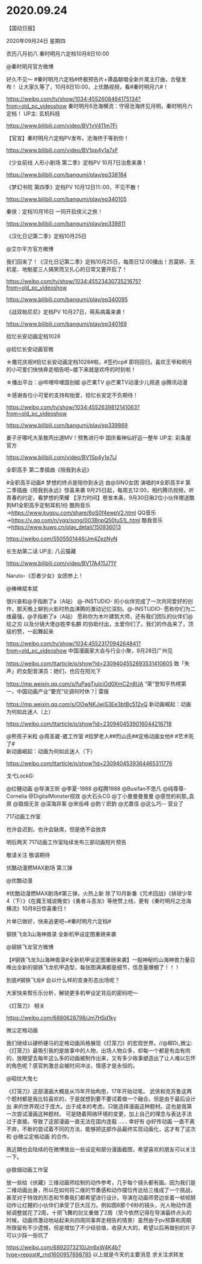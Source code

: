 # 2020.09.24

【国动日报】

2020年09月24日  星期四

农历八月初八
  秦时明月六定档10月8日10:00

@秦时明月官方微博

好久不见～ #秦时明月六定档#终极预告片+谭晶献唱全新片尾主打曲，合璧发布！
让大家久等了，10月8日10:00，上优酷视频，看#秦时明月六#！

https://weibo.com/tv/show/1034:4552608464175134?from=old_pc_videoshow
秦时明月6沧海横流：守得沧海终见月明，秦时明月六定档！ UP主: 玄机科技

https://www.bilibili.com/video/BV1vV411m7Fi

 
【官宣】秦时明月六定档PV发布，沧海终于等到你！

https://www.bilibili.com/video/BV1pp4y1a7xF

 
 《少女前线 人形小剧场 第二季》定档PV 10月7日治愈来袭！

https://www.bilibili.com/bangumi/play/ep338184

 
 《梦幻书院 第四季》定档PV 10月12日11::00，不见不散！

https://www.bilibili.com/bangumi/play/ep340105


秦侠：定档10月16日 一同开启侠义之旅！

https://www.bilibili.com/bangumi/play/ep339811



《汉化日记第二季》定档10月25日

@艾尔平方官方微博

我们回来了！《汉化日记第二季》定档10月25日，每周日12:00播出！苏莫婷、天机星、地魁星三人搞笑而又扎心的日常又要开启了！

https://weibo.com/tv/show/1034:4552343073521675?from=old_pc_videoshow

https://www.bilibili.com/bangumi/play/ep340095



《战双帕尼尼》定档PV 10月27日，萌系病毒来袭！

https://www.bilibili.com/bangumi/play/ep340169



拾忆长安动画定档1028

@拾忆长安动画官微                            

☆撒花庆祝#拾忆长安动画定档1028#啦，#签约cp# 即将回归，喜欢王爷和明月的小可爱们快快奔走相告吧~接下来就是欢呼的时刻啦！
 
☆播出平台：@哔哩哔哩国创姬  @芒果TV @芒果TV动漫少儿频道 @腾讯动漫

☆感谢各位小可爱的支持和抬爱，拾忆长安定不负期待！

https://weibo.com/tv/show/1034:4552639812141063?from=old_pc_videoshow

https://www.bilibili.com/bangumi/play/ep339869



姜子牙哪吒大圣敖丙出道MV！预售进行中 国庆看神仙好运一整年 UP主: 彩条屋官方

https://www.bilibili.com/video/BV1Sp4y1e7iJ



全职高手  第二季插曲《陪我到永远》

#全职高手动画#
梦想的终点是陪你到永远
由@SING女团 演唱的#全职高手# 第二季插曲《陪我到永远》惊喜来袭
9月25日起，每周五12:00，相约腾讯视频，听青春的约定，看梦想的荣耀
【浮力时间】卷发本条，9月30日揪2位小伙伴赠送酷狗M1全职高手定制耳机1份
酷狗音乐→https://www.kugou.com/share/6oS0f4ewpV2.html
QQ音乐→https://y.qq.com/n/yqq/song/003BnpQ50tuS1L.html
酷我音乐→https://www.kuwo.cn/play_detail/150936013

https://weibo.com/5505501446/Jm4ZezNyN


长生劫第二话 UP主: 八云猫藏

https://www.bilibili.com/video/BV17A411J71Y

 



Naruto-《忍者少女》女团参上！

@棒棒斌本斌                            

很兴奋和@手指断了a（A站） @-INSTUDIO- 的小伙伴完成了一次共同爱好的创作，那天晚上聊到火影时热血沸腾的激动记忆深刻。@-INSTUDIO- 愿称你们为二维最强，@手指断了a（A站） 愿称你为木叶建筑大师，还有我们团队的伙伴们@绘之刃 以及分镜大佬@姓李名麒 的协助付出，太爱你们了。我们的作品来了，顶级的赞，一起舞起来

https://weibo.com/tv/show/1034:4552317094264841?from=old_pc_videoshow
中国漫画家大会与行业小聚，9月28日广州见

https://weibo.com/ttarticle/p/show?id=2309404552693531410605
致「失声」的女配音演员：她们，也应在阳光下

https://mp.weixin.qq.com/s/fuPagTjulciOd0XmC2n8UA
“荣”登知乎热榜第一，中国动画产业“要完”论调何时休？| 雷报

https://mp.weixin.qq.com/s/OOwNKJwjS3Ee3btBc512vQ
新动画崛起：动画为何如此迷人（上）

https://weibo.com/ttarticle/p/show?id=2309404539016044216718

@熊孩子米粒 @周圣崴-崴工作室 #拾梦老人##烈山氏##定格动画女他# #艺术死了#    
新动画崛起：动画为何如此迷人（下）

https://weibo.com/ttarticle/p/show?id=2309404539364465311776

戈弋LockG:               

@红鲤动画 @导演王昕 @李夏-1988 @程腾1988 @Busifan不思凡 @纯尊尊-Cornelia @DigitalMonster视效 @大石头CG @丁小曼曼曼曼曼 @感觉的刹那_袁原 @狼烟无言 @深海异客 @宋岳峰 @韵丫麽韵 @尤嘉佳 @这么巧-- 营业了

717动画工作室

也许会迟到，也许会缺席，但是绝不会放弃

明后两天
717动画工作室陆续发布三部动画短片预告

敬请关注
敬请期待


优酷动漫燃MAX剧场 第三弹

@优酷动漫

#优酷动漫燃MAX剧场#第三弹，火热上新
除了10月新番《咒术回战》《排球少年4（下）》《在魔王城说晚安》《勇者斗恶龙》等绝赞上线，更有《秦时明月之沧海横流》10月8日惊喜重归！

片单已做好，快来追更吧~#秦时明月六定档#                                                            



钢铁飞龙3山海神兽录 全新机甲设定图重磅来袭

@钢铁飞龙官方微博                            

【#钢铁飞龙3山海神兽录#全新机甲设定图重磅来袭】一股神秘的山海神兽力量召唤出全新的钢铁飞龙机甲造型，每张图满满都是细节，信息量爆棚了！！！

到底#钢铁飞龙# 会以什么样的变身形态出场呢？

大家快来帮乐乐分析，解锁更多机甲设定背后的密码吧～







  《灯笼刀》 相关

https://weibo.com/6880628798/Jm7HSd1ky

微尘定格动画                     

我们继续以硬桥硬马的定格动画风格展现《灯笼刀》的宏观世界。//@柳Di_微尘:《灯笼刀》最吸引我的是故事中的人物，出场人物众多，却每一个都是有血有肉的，放眼望去每年这么多的动画被制作出来，又有多少故事塑造出了让人难以忘怀的角色呢？感官刺激总会被时间冲淡，情感才是永恒的。

@昭纹大鬼七                            

《灯笼刀》这部漫画大概是从15年开始构思，17年开始动笔。
武侠和克苏鲁这两个题材都是我比较喜欢的，于是就想到要不要试着做一个融合。但是由于最后设计出 来的世界观过于庞大。出于成本的考虑，只能选择漫画这种题材。这也是我第一次尝试漫画这种题材。
可是随着网络环境的变更，加上自己的理念与表达手法过于直接。导致了这部漫画一直无法在国内连载 ……
幸好有 @好传动画 一直不离不弃，不断的尝试着不同的方法，能够把这部作品最终实现动画化，这才有了这次和  @微尘定格动画 的合作。

我近期也会陆续的在微博放出一些设定和部分漫画截图，希望喜欢的朋友可以关注一下。


@狼烟动画工作室                            

放一些给《伏藏》三维动画师绘制的动作参考，几乎每个镜头都有画。因为我们是二维动画出身，所以在如何将二维的节奏感和动作摆位传达给三维成了一个挑战，甚至对于特效的形态和节奏我们都希望进行设计。导演在动画师旁边坐着一帧帧掰动作让红鲤的小伙伴们承受了巨大压力。例如图8那个6秒的镜头，光人物动作逐帧调整就花了2周，十把飞舞的剑又重做了2周（至今依然记得在导演最终点头的时候，动画师激动地站起来向四周同事奔走相告的情景）虽然由于pv预算和周期所限留有不少遗憾，但是增加了不少经验值，收获大大的，希望以后再做别的片子可以少踩一些坑了

https://weibo.com/6892073210/Jm6xW4K4b?type=repost#_rnd1600957698785
以上就是今天的主要消息
求关注求转发






